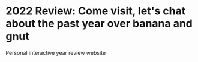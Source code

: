 # 2022 Review: Come visit, let's chat about the past year over banana and gnut
Personal interactive year review website
